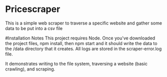 # Pricescraper
This is a simple web scraper to traverse a specific website and gather some data to be put into a csv file

#Installation Notes
This project requires Node.
Once you've downloaded the project files, npm install, then npm start and it should write the data to the /data directory that it creates.
All logs are stored in the scraper-error.log file.

It demonstrates writing to the file system, traversing a website (basic crawling), and scraping.
